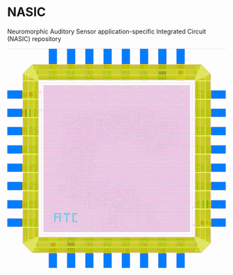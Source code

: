 # NASIC
Neuromorphic Auditory Sensor application-specific Integrated Circuit (NASIC) repository

![NASIC final layout](https://github.com/dgutierrezATC/NASIC/blob/main/NASIC/Figures/Fig_NASIC_final_layout.jpg)
